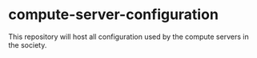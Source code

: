 # compute-server-configuration
This repository will host all configuration used by the compute servers in the society.
